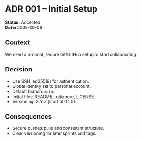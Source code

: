 # ADR 001 – Initial Setup

**Status:** Accepted  
**Date:** 2025-09-09

## Context
We need a minimal, secure Git/GitHub setup to start collaborating.

## Decision
- Use SSH (ed25519) for authentication.
- Global identity set to personal account.
- Default branch: `main`.
- Initial files: README, .gitignore, LICENSE.
- Versioning: X.Y.Z (start at 0.1.0).

## Consequences
- Secure pushes/pulls and consistent structure.
- Clear versioning for later sprints and tags.
